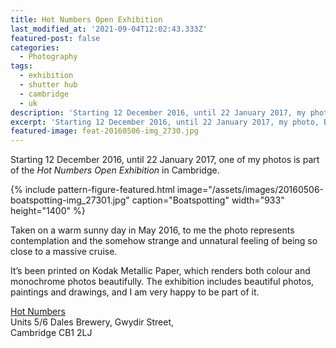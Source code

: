 ```yaml
---
title: Hot Numbers Open Exhibition
last_modified_at: '2021-09-04T12:02:43.333Z'
featured-post: false
categories:
  - Photography
tags:
  - exhibition
  - shutter hub
  - cambridge
  - uk
description: 'Starting 12 December 2016, until 22 January 2017, my photo, Boatspotting, is part of the Hot Numbers Open Exhibition in Cambridge.'
excerpt: 'Starting 12 December 2016, until 22 January 2017, my photo, Boatspotting, is part of the Hot Numbers Open Exhibition in Cambridge.'
featured-image: feat-20160506-img_2730.jpg
---
```

<p class="lead">Starting 12 December 2016, until 22 January 2017, one of my photos is part of the <em>Hot Numbers Open Exhibition</em> in Cambridge.</p>

{% include pattern-figure-featured.html image="/assets/images/20160506-boatspotting-img_27301.jpg" caption="Boatspotting" width="933" height="1400" %}

Taken on a warm sunny day in May 2016, to me the photo represents contemplation and the somehow strange and unnatural feeling of being so close to a massive cruise.

It’s been printed on Kodak Metallic Paper, which renders both colour and monochrome photos beautifully. The exhibition includes beautiful photos, paintings and drawings, and I am very happy to be part of it.

<p class="detached"><a href="https://hotnumberscoffee.co.uk/gwydir-st/" target="_blank" rel="noopener">Hot Numbers</a><br>
Units 5/6 Dales Brewery, Gwydir Street,<br>
Cambridge CB1 2LJ</p>
